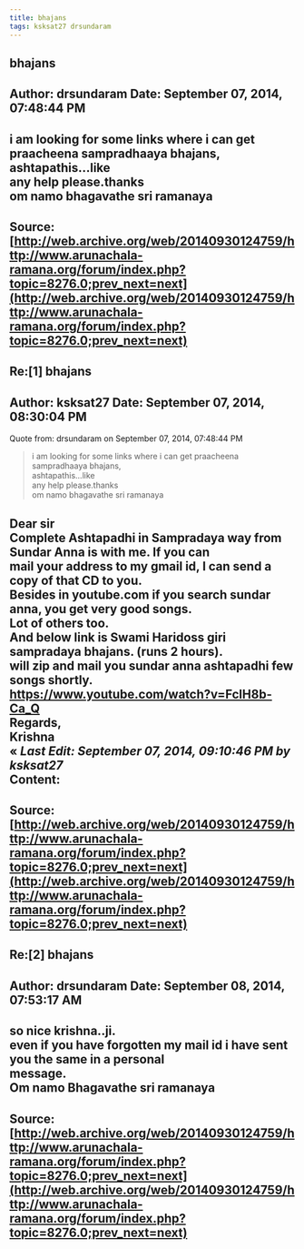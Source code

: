 ```yaml
--- 
title: bhajans   
tags: ksksat27 drsundaram  
---  
```

## bhajans  
Author: drsundaram          Date: September 07, 2014, 07:48:44 PM  
---  
i am looking for some links where i can get praacheena sampradhaaya bhajans,  
ashtapathis...like   
any help please.thanks   
om namo bhagavathe sri ramanaya
 ---  
Source:[http://web.archive.org/web/20140930124759/http://www.arunachala-ramana.org/forum/index.php?topic=8276.0;prev_next=next](http://web.archive.org/web/20140930124759/http://www.arunachala-ramana.org/forum/index.php?topic=8276.0;prev_next=next)   
---  

## Re:[1] bhajans  
Author: ksksat27            Date: September 07, 2014, 08:30:04 PM  
---  
Quote from: drsundaram on September 07, 2014, 07:48:44 PM  
> i am looking for some links where i can get praacheena sampradhaaya bhajans,  
> ashtapathis...like   
> any help please.thanks   
> om namo bhagavathe sri ramanaya   
>  
Dear sir   
Complete Ashtapadhi in Sampradaya way from Sundar Anna is with me. If you can  
mail your address to my gmail id, I can send a copy of that CD to you.   
Besides in youtube.com if you search sundar anna, you get very good songs.  
Lot of others too.   
And below link is Swami Haridoss giri sampradaya bhajans. (runs 2 hours).  
will zip and mail you sundar anna ashtapadhi few songs shortly.   
https://www.youtube.com/watch?v=FclH8b-Ca_Q   
Regards,   
Krishna   
« _Last Edit: September 07, 2014, 09:10:46 PM by ksksat27_  
Content:
 ---  
Source:[http://web.archive.org/web/20140930124759/http://www.arunachala-ramana.org/forum/index.php?topic=8276.0;prev_next=next](http://web.archive.org/web/20140930124759/http://www.arunachala-ramana.org/forum/index.php?topic=8276.0;prev_next=next)   
---  

## Re:[2] bhajans  
Author: drsundaram          Date: September 08, 2014, 07:53:17 AM  
---  
so nice krishna..ji.   
even if you have forgotten my mail id i have sent you the same in a personal  
message.   
Om namo Bhagavathe sri ramanaya
 ---  
Source:[http://web.archive.org/web/20140930124759/http://www.arunachala-ramana.org/forum/index.php?topic=8276.0;prev_next=next](http://web.archive.org/web/20140930124759/http://www.arunachala-ramana.org/forum/index.php?topic=8276.0;prev_next=next)   
---  


